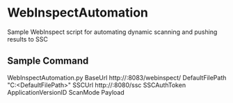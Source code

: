 # WebInspectAutomation
Sample WebInspect script for automating dynamic scanning and pushing results to SSC

## Sample Command
WebInspectAutomation.py BaseUrl http://<WebInspectMachine>:8083/webinspect/ DefaultFilePath "C:\<DefaultFilePath>" SSCUrl http://<SSCServer>:8080/ssc SSCAuthToken <AuthTokenFromSSC> ApplicationVersionID <SSCAppVersionID> ScanMode Payload
